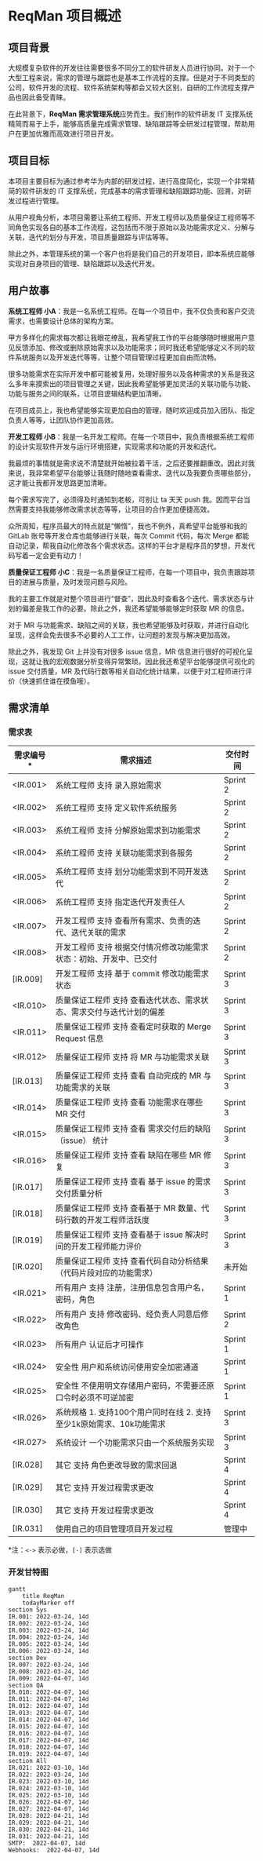 # ReqMan 项目概述

## 项目背景

大规模复杂软件的开发往往需要很多不同分工的软件研发人员进行协同。对于一个大型工程来说，需求的管理与跟踪也是基本工作流程的支撑。但是对于不同类型的公司，软件开发的流程、软件系统架构等都会又较大区别，自研的工作流程支撑产品也因此备受青睐。

在此背景下，**ReqMan 需求管理系统**应势而生。我们制作的软件研发 IT 支撑系统精简而易于上手，能够高质量完成需求管理、缺陷跟踪等全研发过程管理，帮助用户在更加优雅而高效进行项目开发。

## 项目目标

本项目主要目标为通过参考华为内部的研发过程，进⾏高度简化，实现⼀个⾮常精简的软件研发的 IT ⽀撑系统，完成基本的需求管理和缺陷跟踪功能、回溯，对研发过程进行管理。 

从用户视角分析，本项目需要让系统工程师、开发工程师以及质量保证工程师等不同角色实现各自的基本工作流程，这包括而不限于原始以及功能需求定义、分解与关联，迭代的划分与开发，项目质量跟踪与评估等等。

除此之外，本管理系统的第一个客户也将是我们自己的开发项目，即本系统应能够实现对自身项目的管理、缺陷跟踪以及迭代开发。

## 用户故事

**系统工程师 小A**：我是一名系统工程师。在每一个项目中，我不仅负责和客户交流需求，也需要设计总体的架构方案。

甲方多样化的需求每次都让我眼花缭乱，我希望我工作的平台能够随时根据用户意见反馈添加、修改或删除原始需求以及功能需求；同时我还希望能够定义不同的软件系统服务以及开发迭代等等，让整个项目管理过程更加自由而流畅。

很多功能需求在实际开发中都可能被复用，处理好服务以及各种需求的关系是我这么多年来摸索出的项目管理之关键，因此我希望能够更加灵活的关联功能与功能、功能与服务之间的联系，让项目逻辑结构更加清晰。

在项目成员上，我也希望能够实现更加自由的管理，随时欢迎成员加入团队、指定负责人等等，让团队协作更加高效。

**开发工程师 小B**：我是一名开发工程师。在每一个项目中，我负责根据系统工程师的设计实现软件开发与运行环境搭建，实现需求和功能的开发和迭代。

我最烦的事情就是需求说不清楚就开始被拉着干活，之后还要推翻重改。因此对我来说，我非常希望平台能够让我随时随地查看需求、迭代以及我要负责哪些部分，这才能让我都开发思路更加清晰。

每个需求写完了，必须得及时通知到老板，可别让 ta 天天 push 我。因而平台当然需要支持我能够修改需求状态等等，让项目的合作更加便捷高效。

众所周知，程序员最大的特点就是“懒惰”，我也不例外，真希望平台能够和我的 GitLab 账号等开发仓库也能够进行关联，每次 Commit 代码，每次 Merge 都能自动记录，帮我自动化修改各个需求状态。这样的平台才是程序员的梦想，开发代码写着一定会更有动力！

**质量保证工程师 小C**：我是一名质量保证工程师，在每一个项目中，我负责跟踪项目的进展与质量，及时发现问题与风险。

我的主要工作就是对整个项目进行“督查”，因此及时查看各个迭代、需求状态与计划的偏差是我工作的必要。除此之外，我还希望能够能够定时获取 MR 的信息。

对于 MR 与功能需求、缺陷之间的关联，我也希望能够及时获取，并进行自动化呈现，这样会免去很多不必要的人工工作，让问题的发现与解决更加高效。

除此之外，我发现 Git 上并没有对很多 issue 信息，MR 信息进行很好的可视化呈现，这就让我的宏观数据分析变得异常繁琐。因此我还希望平台能够提供可视化的 issue 交付质量，MR 及代码行数等相关自动化统计结果，以便于对工程师进行评价（快速抓住谁在摸鱼哦）。

## 需求清单

### 需求表

| 需求编号*      | 需求描述                                                     | 交付时间 |
| -------------- | ------------------------------------------------------------ | -------- |
| &lt;IR.001&gt; | 系统工程师 支持 录⼊原始需求                                 | Sprint 2 |
| &lt;IR.002&gt; | 系统工程师 支持 定义软件系统服务                             | Sprint 2 |
| &lt;IR.003&gt; | 系统工程师 支持 分解原始需求到功能需求                       | Sprint 2 |
| &lt;IR.004&gt; | 系统工程师 支持 关联功能需求到各服务                         | Sprint 2 |
| &lt;IR.005&gt; | 系统工程师 支持 划分功能需求到不同开发迭代                   | Sprint 2 |
| &lt;IR.006&gt; | 系统工程师 支持 指定迭代开发责任⼈                           | Sprint 2 |
| &lt;IR.007&gt; | 开发工程师 支持 查看所有需求、负责的迭代、迭代关联的需求     | Sprint 2 |
| &lt;IR.008&gt; | 开发工程师 支持 根据交付情况修改功能需求状态：初始、开发中、已交付 | Sprint 2 |
| [IR.009]       | 开发工程师 支持 基于 commit 修改功能需求状态                 | Sprint 3 |
| &lt;IR.010&gt; | 质量保证工程师 支持 查看迭代状态、需求状态、需求交付与迭代计划的偏差 | Sprint 3 |
| &lt;IR.011&gt; | 质量保证工程师 支持 查看定时获取的 Merge Request 信息        | Sprint 3 |
| &lt;IR.012&gt; | 质量保证工程师 支持 将 MR 与功能需求关联                     | Sprint 3 |
| [IR.013]       | 质量保证工程师 支持 查看 自动完成的 MR 与功能需求的关联      | Sprint 3 |
| &lt;IR.014&gt; | 质量保证工程师 支持 查看 功能需求在哪些 MR 交付              | Sprint 3 |
| &lt;IR.015&gt; | 质量保证工程师 支持 查看 需求交付后的缺陷 （issue） 统计     | Sprint 3 |
| &lt;IR.016&gt; | 质量保证工程师 支持 查看 缺陷在哪些 MR 修复                  | Sprint 3 |
| [IR.017]       | 质量保证工程师 支持 查看 基于 issue 的需求交付质量分析       | Sprint 3 |
| [IR.018]       | 质量保证工程师 支持 查看基于 MR 数量、代码行数的开发工程师活跃度 | Sprint 3 |
| [IR.019]       | 质量保证工程师 支持 查看基于 issue 解决时间的开发工程师能力评价 | Sprint 3 |
| [IR.020]       | 质量保证工程师 支持 查看代码自动分析结果（代码片段对应的功能需求） | 未开始   |
| &lt;IR.021&gt; | 所有用户 支持 注册，注册信息包含用户名，密码，角色           | Sprint 1 |
| &lt;IR.022&gt; | 所有用户 支持 修改密码、经负责人同意后修改角色               | Sprint 2 |
| &lt;IR.023&gt; | 所有用户 认证后才可操作                                      | Sprint 1 |
| &lt;IR.024&gt; | 安全性 用户和系统访问使用安全加密通道                        | Sprint 1 |
| &lt;IR.025&gt; | 安全性 不使用明⽂存储用户密码，不需要还原口令时必须不可逆加密 | Sprint 1 |
| &lt;IR.026&gt; | 系统规格 1. 支持100个用户同时在线 2. 支持至少1k原始需求、10k功能需求 | Sprint 3 |
| &lt;IR.027&gt; | 系统设计 一个功能需求只由一个系统服务实现                    | Sprint 3 |
| [IR.028]       | 其它 支持 角色更改导致的需求回退                             | Sprint 4 |
| [IR.029]       | 其它 支持 开发过程需求更改                                   | Sprint 4 |
| [IR.030]       | 其它 支持 开发过程需求更改                                   | Sprint 4 |
| [IR.031]       | 使用自己的项目管理项目开发过程                               | 管理中   |

*注：`<·>` 表示必做，`[·]` 表示选做

### 开发甘特图

```mermaid
gantt	
	title ReqMan
	todayMarker off
section Sys
IR.001: 2022-03-24, 14d
IR.002: 2022-03-24, 14d
IR.003: 2022-03-24, 14d
IR.004: 2022-03-24, 14d
IR.005: 2022-03-24, 14d
IR.006: 2022-03-24, 14d
section Dev
IR.007: 2022-03-24, 14d
IR.008: 2022-03-24, 14d
IR.009: 2022-04-07, 14d
section QA
IR.010: 2022-04-07, 14d
IR.011: 2022-04-07, 14d
IR.012: 2022-04-07, 14d
IR.013: 2022-04-07, 14d
IR.014: 2022-04-07, 14d
IR.015: 2022-04-07, 14d
IR.016: 2022-04-07, 14d
IR.017: 2022-04-07, 14d
IR.018: 2022-04-07, 14d
IR.019: 2022-04-07, 14d
section All
IR.021: 2022-03-10, 14d
IR.022: 2022-03-24, 14d
IR.023: 2022-03-10, 14d
IR.024: 2022-03-10, 14d
IR.025: 2022-03-10, 14d
IR.026: 2022-04-07, 14d
IR.027: 2022-04-07, 14d
IR.028: 2022-04-21, 14d
IR.029: 2022-04-21, 14d
IR.030: 2022-04-21, 14d
IR.031: 2022-04-21, 14d
SMTP:  2022-04-07, 14d
Webhooks:  2022-04-07, 14d
```


